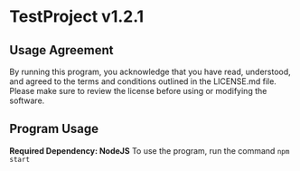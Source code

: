 # TestProject v1.2.1
## Usage Agreement
By running this program, you acknowledge that you have read, understood, and agreed to the terms and conditions outlined in the LICENSE.md file. Please make sure to review the license before using or modifying the software.

## Program Usage
**Required Dependency: NodeJS**
To use the program, run the command `npm start`
